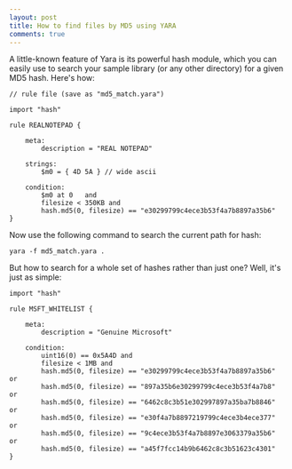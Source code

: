```yaml
---
layout: post
title: How to find files by MD5 using YARA
comments: true
---
```



A little-known feature of Yara is its powerful hash module, which you can easily use to search your sample library (or any other directory) for a given MD5 hash. Here's how:

    // rule file (save as "md5_match.yara")

    import "hash" 
    
    rule REALNOTEPAD {
    
        meta:
            description = "REAL NOTEPAD"
    
        strings:
            $m0 = { 4D 5A } // wide ascii
    
        condition:
            $m0 at 0   and 
            filesize < 350KB and
            hash.md5(0, filesize) == "e30299799c4ece3b53f4a7b8897a35b6"     
    }
	
	
Now use the following command to search the current path for hash:

    yara -f md5_match.yara .


But how to search for a whole set of hashes rather than just one? Well, it's just as simple:

    import "hash" 
    
    rule MSFT_WHITELIST {
    
        meta:
            description = "Genuine Microsoft"
    
        condition:
            uint16(0) == 0x5A4D and
            filesize < 1MB and
            hash.md5(0, filesize) == "e30299799c4ece3b53f4a7b8897a35b6"   or  
            hash.md5(0, filesize) == "897a35b6e30299799c4ece3b53f4a7b8"   or 
            hash.md5(0, filesize) == "6462c8c3b51e302997897a35ba7b8846"   or 
            hash.md5(0, filesize) == "e30f4a7b8897219799c4ece3b4ece377"   or 
            hash.md5(0, filesize) == "9c4ece3b53f4a7b8897e3063379a35b6"   or  
            hash.md5(0, filesize) == "a45f7fcc14b9b6462c8c3b51623c4301"     
    }
